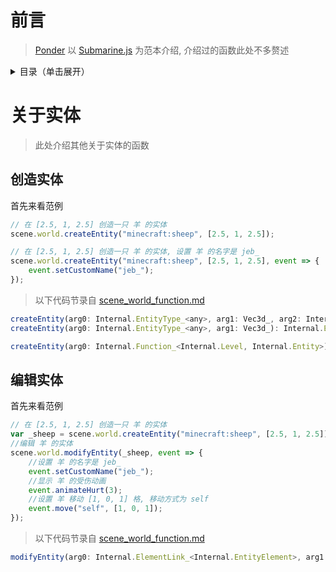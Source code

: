 # 前言

> [Ponder](../Ponder.md) 以 [Submarine.js](../../kubejs/client_scripts/Ponder/Submarine.js) 为范本介绍, 介绍过的函数此处不多赘述

<details>
  <summary>目录（单击展开）</summary>

  - [前言](#前言)
  - [关于实体](#关于实体)
    1. [创造实体](#创造实体)
    2. [编辑实体](#编辑实体)
    
</details>
 
# 关于实体

> 此处介绍其他关于实体的函数

## 创造实体

首先来看范例

```js
// 在 [2.5, 1, 2.5] 创造一只 羊 的实体
scene.world.createEntity("minecraft:sheep", [2.5, 1, 2.5]);

// 在 [2.5, 1, 2.5] 创造一只 羊 的实体, 设置 羊 的名字是 jeb_
scene.world.createEntity("minecraft:sheep", [2.5, 1, 2.5], event => {
    event.setCustomName("jeb_");
});

```

> 以下代码节录自 [scene_world_function.md](../internal/scene_world_function.md)

```js
createEntity(arg0: Internal.EntityType_<any>, arg1: Vec3d_, arg2: Internal.Consumer_<Internal.Entity>): Internal.ElementLink<Internal.EntityElement>;
createEntity(arg0: Internal.EntityType_<any>, arg1: Vec3d_): Internal.ElementLink<Internal.EntityElement>;

createEntity(arg0: Internal.Function_<Internal.Level, Internal.Entity>): Internal.ElementLink<Internal.EntityElement>;
```

## 编辑实体

首先来看范例

```js
// 在 [2.5, 1, 2.5] 创造一只 羊 的实体
var _sheep = scene.world.createEntity("minecraft:sheep", [2.5, 1, 2.5]);
//编辑 羊 的实体
scene.world.modifyEntity(_sheep, event => {
    //设置 羊 的名字是 jeb_
    event.setCustomName("jeb_");
    //显示 羊 的受伤动画
    event.animateHurt(3);
    //设置 羊 移动 [1, 0, 1] 格, 移动方式为 self
    event.move("self", [1, 0, 1]);
});
```

> 以下代码节录自 [scene_world_function.md](../internal/scene_world_function.md)

```js
modifyEntity(arg0: Internal.ElementLink_<Internal.EntityElement>, arg1: Internal.Consumer_<Internal.Entity>): void_;
```

